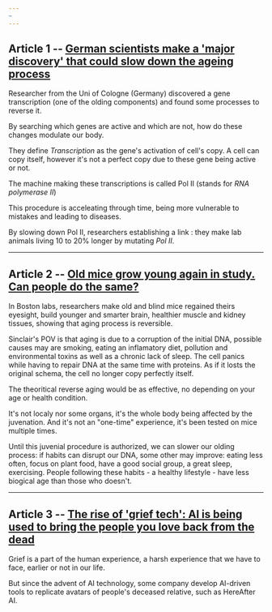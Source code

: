 ```yaml
---
~
---
```


## Article 1 -- [German scientists make a 'major discovery' that could slow down the ageing process](https://www.euronews.com/health/2023/08/26/german-scientists-make-a-major-discovery-that-could-slow-down-the-ageing-process)

Researcher from the Uni of Cologne (Germany) discovered a gene transcription (one of the olding components) and found some processes to reverse it.

By searching which genes are active and which are not, how do these changes modulate our body.

They define _Transcription_ as the gene's activation of cell's copy. A cell can copy itself, however it's not a perfect copy due to these gene being active or not.

The machine making these transcriptions is called Pol II (stands for _RNA polymerase II_)

This procedure is acceleating through time, being more vulnerable to mistakes and leading to diseases.

By slowing down Pol II, researchers establishing a link : they make lab animals living 10 to 20% longer by mutating _Pol II_.

______
## Article 2 -- [Old mice grow young again in study. Can people do the same?](https://edition.cnn.com/2023/01/12/health/reversing-aging-scn-wellness/index.html)

In Boston labs, researchers make old and blind mice regained theirs eyesight, build younger and smarter brain, healthier muscle and kidney tissues, showing that aging process is reversible.

Sinclair's POV is that aging is due to a corruption of the initial DNA, possible causes may are smoking, eating an inflamatory diet, pollution and environmental toxins as well as a chronic lack of sleep. The cell panics while having to repair DNA at the same time with proteins. As if it losts the original schema, the cell no longer copy perfectly itself.

The theoritical reverse aging would be as effective, no depending on your age or health condition.

It's not localy nor some organs, it's the whole body being affected by the juvenation. And it's not an "one-time" experience, it's been tested on mice multiple times.

Until this juvenial procedure is authorized, we can slower our olding process: if habits can disrupt our DNA, some other may improve: eating less often, focus on plant food, have a good social group, a great sleep, exercising. People following these habits - a healthy lifestyle - have less biogical age than those who doesn't.
____
## Article 3 -- [The rise of 'grief tech': AI is being used to bring the people you love back from the dead](https://www.euronews.com/next/2023/03/12/the-rise-of-grief-tech-ai-is-being-used-to-bring-the-people-you-love-back-from-the-dead)

Grief is a part of the human experience, a harsh experience that we have to face, earlier or not in our life.

But since the advent of AI technology, some company develop AI-driven tools to replicate avatars of people's deceased relative, such as HereAfter AI. 


